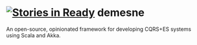 [![Stories in Ready](https://badge.waffle.io/dmrolfs/demesne.png?label=ready&title=Ready)](https://waffle.io/dmrolfs/demesne)
demesne
=======

An open-source, opinionated framework for developing CQRS+ES systems using Scala and Akka.
